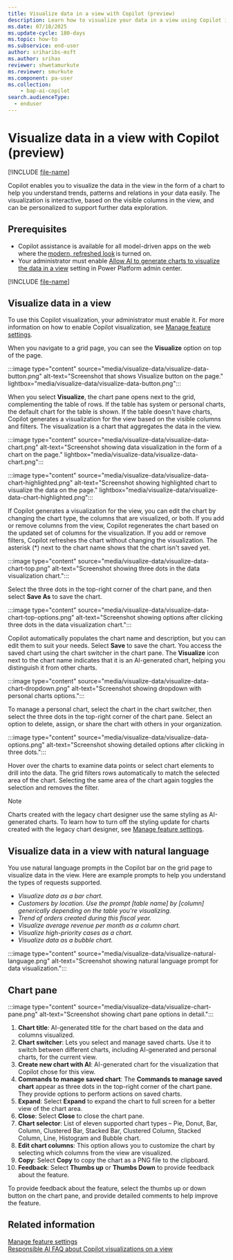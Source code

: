 ```yaml
---
title: Visualize data in a view with Copilot (preview)
description: Learn how to visualize your data in a view using Copilot in Power Apps.
ms.date: 07/18/2025
ms.update-cycle: 180-days
ms.topic: how-to
ms.subservice: end-user
author: sriharibs-msft
ms.author: srihas
reviewer: shwetamurkute
ms.reviewer: smurkute
ms.component: pa-user
ms.collection: 
    - bap-ai-copilot 
search.audienceType: 
  - enduser
---
```


# Visualize data in a view with Copilot (preview)

[!INCLUDE [file-name](~/../shared-content/shared/preview-includes/preview-banner.md)]

Copilot enables you to visualize the data in the view in the form of a chart to help you understand trends, patterns and relations in your data easily. The visualization is interactive, based on the visible columns in the view, and can be personalized to support further data exploration.

## Prerequisites

- Copilot assistance is available for all model-driven apps on the web where the [modern, refreshed look](modern-fluent-design.md) is turned on.
- Your administrator must enable [Allow AI to generate charts to visualize the data in a view](/power-platform/admin/settings-features#natural-language-grid-and-view-search-preview) setting in Power Platform admin center.

[!INCLUDE [file-name](~/../shared-content/shared/preview-includes/preview-note-pp.md)]

## Visualize data in a view

To use this Copilot visualization, your administrator must enable it. For more information on how to enable Copilot visualization, see [Manage feature settings](/power-platform/admin/settings-features).

When you navigate to a grid page, you can see the **Visualize** option on top of the page.

:::image type="content" source="media/visualize-data/visualize-data-button.png" alt-text="Screenshot that shows Visualize button on the page." lightbox="media/visualize-data/visualize-data-button.png":::

When you select **Visualize**, the chart pane opens next to the grid, complementing the table of rows. If the table has system or personal charts, the default chart for the table is shown. If the table doesn't have charts, Copilot generates a visualization for the view based on the visible columns and filters. The visualization is a chart that aggregates the data in the view.

:::image type="content" source="media/visualize-data/visualize-data-chart.png" alt-text="Screenshot showing data visualization in the form of a chart on the page." lightbox="media/visualize-data/visualize-data-chart.png":::

:::image type="content" source="media/visualize-data/visualize-data-chart-highlighted.png" alt-text="Screenshot showing highlighted chart to visualize the data on the page." lightbox="media/visualize-data/visualize-data-chart-highlighted.png":::

If Copilot generates a visualization for the view, you can edit the chart by changing the chart type, the columns that are visualized, or both. If you add or remove columns from the view, Copilot regenerates the chart based on the updated set of columns for the visualization. If you add or remove filters, Copilot refreshes the chart without changing the visualization. The asterisk (*) next to the chart name shows that the chart isn't saved yet.

:::image type="content" source="media/visualize-data/visualize-data-chart-top.png" alt-text="Screenshot showing three dots in the data visualization chart.":::

Select the three dots in the top-right corner of the chart pane, and then select **Save As** to save the chart.

:::image type="content" source="media/visualize-data/visualize-data-chart-top-options.png" alt-text="Screenshot showing options after clicking three dots in the data visualization chart.":::

Copilot automatically populates the chart name and description, but you can edit them to suit your needs. Select **Save** to save the chart.
You access the saved chart using the chart switcher in the chart pane. The **Visualize** icon next to the chart name indicates that it is an AI-generated chart, helping you distinguish it from other charts.

:::image type="content" source="media/visualize-data/visualize-data-chart-dropdown.png" alt-text="Screenshot showing dropdown with personal charts options.":::

To manage a personal chart, select the chart in the chart switcher, then select the three dots in the top-right corner of the chart pane. Select an option to delete, assign, or share the chart with others in your organization.

:::image type="content" source="media/visualize-data/visualize-data-options.png" alt-text="Screenshot showing detailed options after clicking in three dots.":::

Hover over the charts to examine data points or select chart elements to drill into the data. The grid filters rows automatically to match the selected area of the chart. Selecting the same area of the chart again toggles the selection and removes the filter.

> [!Note]
> Charts created with the legacy chart designer use the same styling as AI-generated charts. To learn how to turn off the styling update for charts created with the legacy chart designer, see [Manage feature settings](/power-platform/admin/settings-features).

## Visualize data in a view with natural language

You use natural language prompts in the Copilot bar on the grid page to visualize data in the view. Here are example prompts to help you understand the types of requests supported.

- *Visualize data as a bar chart.*  
- *Customers by location. Use the prompt [table name] by [column] generically depending on the table you're visualizing.*  
- *Trend of orders created during this fiscal year.*
- *Visualize average revenue per month as a column chart.*
- *Visualize high-priority cases as a chart.*  
- *Visualize data as a bubble chart.*  

:::image type="content" source="media/visualize-data/visualize-natural-language.png" alt-text="Screenshot showing natural language prompt for data visualization.":::

## Chart pane

:::image type="content" source="media/visualize-data/visualize-chart-pane.png" alt-text="Screenshot showing chart pane options in detail.":::

1. **Chart title**: AI-generated title for the chart based on the data and columns visualized.
1. **Chart switcher**: Lets you select and manage saved charts. Use it to switch between different charts, including AI-generated and personal charts, for the current view.
1. **Create new chart with AI**: AI-generated chart for the visualization that Copilot chose for this view.
1. **Commands to manage saved chart**: The **Commands to manage saved chart** appear as three dots in the top-right corner of the chart pane. They provide options to perform actions on saved charts.
1. **Expand**: Select **Expand** to expand the chart to full screen for a better view of the chart area.
1. **Close**: Select **Close** to close the chart pane.
1. **Chart selector**: List of eleven supported chart types – Pie, Donut, Bar, Column, Clustered Bar, Stacked Bar, Clustered Column, Stacked Column, Line, Histogram and Bubble chart.
1. **Edit chart columns**: This option allows you to customize the chart by selecting which columns from the view are visualized.
1. **Copy**: Select **Copy** to copy the chart as a PNG file to the clipboard.
1. **Feedback**: Select **Thumbs up** or **Thumbs Down** to provide feedback about the feature.

To provide feedback about the feature, select the thumbs up or down button on the chart pane, and provide detailed comments to help improve the feature.

## Related information

[Manage feature settings](/power-platform/admin/settings-features)  
[Responsible AI FAQ about Copilot visualizations on a view](/power-apps/maker/common/faq-visualize-view)   
